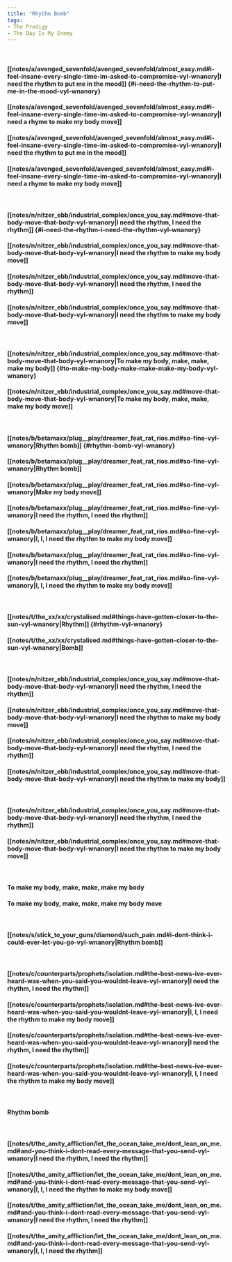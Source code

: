 ```yaml
---
title: "Rhythm Bomb"
tags:
- The Prodigy
- The Day Is My Enemy
---
```

&nbsp;
#### [[notes/a/avenged_sevenfold/avenged_sevenfold/almost_easy.md#i-feel-insane-every-single-time-im-asked-to-compromise-vyl-wnanory|I need the rhythm to put me in the mood]] {#i-need-the-rhythm-to-put-me-in-the-mood-vyl-wnanory}
#### [[notes/a/avenged_sevenfold/avenged_sevenfold/almost_easy.md#i-feel-insane-every-single-time-im-asked-to-compromise-vyl-wnanory|I need a rhyme to make my body move]]
#### [[notes/a/avenged_sevenfold/avenged_sevenfold/almost_easy.md#i-feel-insane-every-single-time-im-asked-to-compromise-vyl-wnanory|I need the rhythm to put me in the mood]]
#### [[notes/a/avenged_sevenfold/avenged_sevenfold/almost_easy.md#i-feel-insane-every-single-time-im-asked-to-compromise-vyl-wnanory|I need a rhyme to make my body move]]
&nbsp;
#### [[notes/n/nitzer_ebb/industrial_complex/once_you_say.md#move-that-body-move-that-body-vyl-wnanory|I need the rhythm, I need the rhythm]] {#i-need-the-rhythm-i-need-the-rhythm-vyl-wnanory}
#### [[notes/n/nitzer_ebb/industrial_complex/once_you_say.md#move-that-body-move-that-body-vyl-wnanory|I need the rhythm to make my body move]]
#### [[notes/n/nitzer_ebb/industrial_complex/once_you_say.md#move-that-body-move-that-body-vyl-wnanory|I need the rhythm, I need the rhythm]]
#### [[notes/n/nitzer_ebb/industrial_complex/once_you_say.md#move-that-body-move-that-body-vyl-wnanory|I need the rhythm to make my body move]]
&nbsp;
#### [[notes/n/nitzer_ebb/industrial_complex/once_you_say.md#move-that-body-move-that-body-vyl-wnanory|To make my body, make, make, make my body]] {#to-make-my-body-make-make-make-my-body-vyl-wnanory}
#### [[notes/n/nitzer_ebb/industrial_complex/once_you_say.md#move-that-body-move-that-body-vyl-wnanory|To make my body, make, make, make my body move]]
&nbsp;
#### [[notes/b/betamaxx/plug__play/dreamer_feat_rat_rios.md#so-fine-vyl-wnanory|Rhythm bomb]] {#rhythm-bomb-vyl-wnanory}
#### [[notes/b/betamaxx/plug__play/dreamer_feat_rat_rios.md#so-fine-vyl-wnanory|Rhythm bomb]]
#### [[notes/b/betamaxx/plug__play/dreamer_feat_rat_rios.md#so-fine-vyl-wnanory|Make my body move]]
#### [[notes/b/betamaxx/plug__play/dreamer_feat_rat_rios.md#so-fine-vyl-wnanory|I need the rhythm, I need the rhythm]]
#### [[notes/b/betamaxx/plug__play/dreamer_feat_rat_rios.md#so-fine-vyl-wnanory|I, I, I need the rhythm to make my body move]]
#### [[notes/b/betamaxx/plug__play/dreamer_feat_rat_rios.md#so-fine-vyl-wnanory|I need the rhythm, I need the rhythm]]
#### [[notes/b/betamaxx/plug__play/dreamer_feat_rat_rios.md#so-fine-vyl-wnanory|I, I, I need the rhythm to make my body move]]
&nbsp;
#### [[notes/t/the_xx/xx/crystalised.md#things-have-gotten-closer-to-the-sun-vyl-wnanory|Rhythm]] {#rhythm-vyl-wnanory}
#### [[notes/t/the_xx/xx/crystalised.md#things-have-gotten-closer-to-the-sun-vyl-wnanory|Bomb]]
&nbsp;
#### [[notes/n/nitzer_ebb/industrial_complex/once_you_say.md#move-that-body-move-that-body-vyl-wnanory|I need the rhythm, I need the rhythm]]
#### [[notes/n/nitzer_ebb/industrial_complex/once_you_say.md#move-that-body-move-that-body-vyl-wnanory|I need the rhythm to make my body move]]
#### [[notes/n/nitzer_ebb/industrial_complex/once_you_say.md#move-that-body-move-that-body-vyl-wnanory|I need the rhythm, I need the rhythm]]
#### [[notes/n/nitzer_ebb/industrial_complex/once_you_say.md#move-that-body-move-that-body-vyl-wnanory|I need the rhythm to make my body]]
&nbsp;
#### [[notes/n/nitzer_ebb/industrial_complex/once_you_say.md#move-that-body-move-that-body-vyl-wnanory|I need the rhythm, I need the rhythm]]
#### [[notes/n/nitzer_ebb/industrial_complex/once_you_say.md#move-that-body-move-that-body-vyl-wnanory|I need the rhythm to make my body move]]
&nbsp;
#### To make my body, make, make, make my body
#### To make my body, make, make, make my body move
&nbsp;
#### [[notes/s/stick_to_your_guns/diamond/such_pain.md#i-dont-think-i-could-ever-let-you-go-vyl-wnanory|Rhythm bomb]]
&nbsp;
#### [[notes/c/counterparts/prophets/isolation.md#the-best-news-ive-ever-heard-was-when-you-said-you-wouldnt-leave-vyl-wnanory|I need the rhythm, I need the rhythm]]
#### [[notes/c/counterparts/prophets/isolation.md#the-best-news-ive-ever-heard-was-when-you-said-you-wouldnt-leave-vyl-wnanory|I, I, I need the rhythm to make my body move]]
#### [[notes/c/counterparts/prophets/isolation.md#the-best-news-ive-ever-heard-was-when-you-said-you-wouldnt-leave-vyl-wnanory|I need the rhythm, I need the rhythm]]
#### [[notes/c/counterparts/prophets/isolation.md#the-best-news-ive-ever-heard-was-when-you-said-you-wouldnt-leave-vyl-wnanory|I, I, I need the rhythm to make my body move]]
&nbsp;
#### Rhythm bomb
&nbsp;
#### [[notes/t/the_amity_affliction/let_the_ocean_take_me/dont_lean_on_me.md#and-you-think-i-dont-read-every-message-that-you-send-vyl-wnanory|I need the rhythm, I need the rhythm]]
#### [[notes/t/the_amity_affliction/let_the_ocean_take_me/dont_lean_on_me.md#and-you-think-i-dont-read-every-message-that-you-send-vyl-wnanory|I, I, I need the rhythm to make my body move]]
#### [[notes/t/the_amity_affliction/let_the_ocean_take_me/dont_lean_on_me.md#and-you-think-i-dont-read-every-message-that-you-send-vyl-wnanory|I need the rhythm, I need the rhythm]]
#### [[notes/t/the_amity_affliction/let_the_ocean_take_me/dont_lean_on_me.md#and-you-think-i-dont-read-every-message-that-you-send-vyl-wnanory|I, I, I need the rhythm]]
